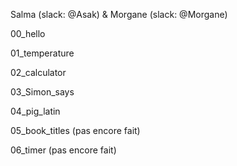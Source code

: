 Salma (slack: @Asak) & Morgane (slack: @Morgane)

00_hello 

01_temperature 

02_calculator 

03_Simon_says 

04_pig_latin

05_book_titles (pas encore fait)

06_timer (pas encore fait)